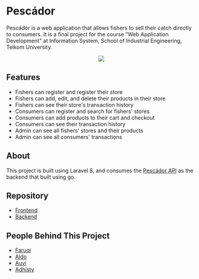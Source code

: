 # Pescádor 

Pescádor is a web application that allows fishers to sell their catch directly to consumers. It is a final project for the course "Web Application Development" at Information System, School of Industrial Engineering, Telkom University.

<p align="center">
  <img src="https://images.unsplash.com/photo-1485452499676-62ab02c20e83?ixlib=rb-4.0.3&ixid=MnwxMjA3fDB8MHxwaG90by1wYWdlfHx8fGVufDB8fHx8&auto=format&fit=crop&w=1170&q=80" />
</p>

## Features
- Fishers can register and register their store
- Fishers can add, edit, and delete their products in their store
- Fishers can see their store's transaction history
- Consumers can register and search for fishers' stores
- Consumers can add products to their cart and checkout
- Consumers can see their transaction history
- Admin can see all fishers' stores and their products
- Admin can see all consumers' transactions


## About
This project is built using Laravel 8, and consumes the [Pescádor API](https://github.com/SI4404-Kelompok2-Pescador/Pescador-Backend) as the backend that built using go. 

## Repository
- [Frontend](https://github.com/SI4404-Kelompok2-Pescador/SI4404_Kelompok2_Pescador)
- [Backend](https://github.com/SI4404-Kelompok2-Pescador/Pescador-Backend)


## People Behind This Project
- [Faruqi](github.com/faruqii)
- [Aldo](https://github.com/mrivaldolc)
- [Auvi](https://github.com/viamryl)
- [Adhisty](https://github.com/adhistytiarasalsabila)